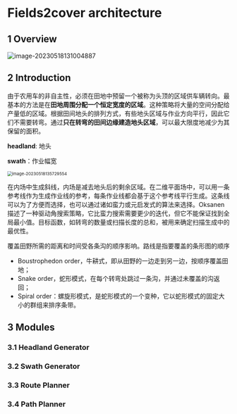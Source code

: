 # Fields2cover architecture

## 1 Overview

<img src="https://images-1318119468.cos.ap-shanghai.myqcloud.com/mytyproaimage-20230518131004887.png" alt="image-20230518131004887"  />

## 2 Introduction

​		由于农用车的非自主性，必须在田地中预留一个被称为头顶的区域供车辆转向。最基本的方法是在**田地周围分配一个恒定宽度的区域**。这种策略将大量的空间分配给产量低的区域。根据田间地头的排列方式，有些地头区域与作业方向平行，因此它们不需要转弯。通过**只在转弯的田间边缘建造地头区域**，可以最大限度地减少为其保留的面积。

**headland**: 地头

**swath**：作业幅宽

<img src="https://images-1318119468.cos.ap-shanghai.myqcloud.com/mytyproaimage-20230518135729554.png" alt="image-20230518135729554" style="zoom: 67%;" />

​		在内场中生成斜线，内场是减去地头后的剩余区域。在二维平面场中，可以用一条参考线作为生成作业线的参考，每条作业线都会基于这个参考线平行生成。这条线可以为了方便而选择，也可以通过诸如蛮力或元启发式的算法来选择。Oksanen描述了一种驱动角搜索策略，它比蛮力搜索需要更少的迭代，但它不能保证找到全局最小值。目标函数，如转弯的数量或扫描长度的总和，被用来确定扫描生成中的最优性。

覆盖田野所需的距离和时间受各条沟的顺序影响。路线是指要覆盖的条形图的顺序

* Boustrophedon order，牛耕式，即从田野的一边走到另一边，按顺序覆盖田地；
* Snake order，蛇形模式，在每个转弯处跳过一条沟，并通过未覆盖的沟返回；
* Spiral order：螺旋形模式，是蛇形模式的一个变种，它以蛇形模式的固定大小的群组来排序条带。



## 3 Modules

### 3.1 Headland Generator





### 3.2 Swath Generator





### 3.3 Route Planner





### 3.4 Path Planner

